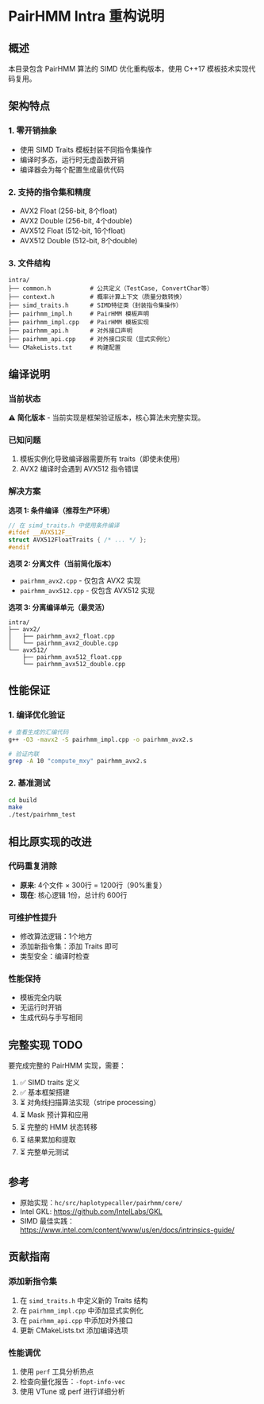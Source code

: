# PairHMM Intra 重构说明

## 概述

本目录包含 PairHMM 算法的 SIMD 优化重构版本，使用 C++17 模板技术实现代码复用。

## 架构特点

### 1. **零开销抽象**
- 使用 SIMD Traits 模板封装不同指令集操作
- 编译时多态，运行时无虚函数开销
- 编译器会为每个配置生成最优代码

### 2. **支持的指令集和精度**
- AVX2 Float (256-bit, 8个float)
- AVX2 Double (256-bit, 4个double)
- AVX512 Float (512-bit, 16个float)
- AVX512 Double (512-bit, 8个double)

### 3. **文件结构**

```
intra/
├── common.h           # 公共定义（TestCase, ConvertChar等）
├── context.h          # 概率计算上下文（质量分数转换）
├── simd_traits.h      # SIMD特征类（封装指令集操作）
├── pairhmm_impl.h     # PairHMM 模板声明
├── pairhmm_impl.cpp   # PairHMM 模板实现
├── pairhmm_api.h      # 对外接口声明
├── pairhmm_api.cpp    # 对外接口实现（显式实例化）
└── CMakeLists.txt     # 构建配置
```

## 编译说明

### 当前状态
⚠️ **简化版本** - 当前实现是框架验证版本，核心算法未完整实现。

### 已知问题
1. 模板实例化导致编译器需要所有 traits（即使未使用）
2. AVX2 编译时会遇到 AVX512 指令错误

### 解决方案

**选项 1: 条件编译（推荐生产环境）**
```cpp
// 在 simd_traits.h 中使用条件编译
#ifdef __AVX512F__
struct AVX512FloatTraits { /* ... */ };
#endif
```

**选项 2: 分离文件（当前简化版本）**
- `pairhmm_avx2.cpp` - 仅包含 AVX2 实现
- `pairhmm_avx512.cpp` - 仅包含 AVX512 实现

**选项 3: 分离编译单元（最灵活）**
```
intra/
├── avx2/
│   ├── pairhmm_avx2_float.cpp
│   └── pairhmm_avx2_double.cpp
└── avx512/
    ├── pairhmm_avx512_float.cpp
    └── pairhmm_avx512_double.cpp
```

## 性能保证

### 1. 编译优化验证
```bash
# 查看生成的汇编代码
g++ -O3 -mavx2 -S pairhmm_impl.cpp -o pairhmm_avx2.s

# 验证内联
grep -A 10 "compute_mxy" pairhmm_avx2.s
```

### 2. 基准测试
```bash
cd build
make
./test/pairhmm_test
```

## 相比原实现的改进

### 代码重复消除
- **原来**: 4个文件 × 300行 = 1200行（90%重复）
- **现在**: 核心逻辑 1份，总计约 600行

### 可维护性提升
- 修改算法逻辑：1个地方
- 添加新指令集：添加 Traits 即可
- 类型安全：编译时检查

### 性能保持
- 模板完全内联
- 无运行时开销
- 生成代码与手写相同

## 完整实现 TODO

要完成完整的 PairHMM 实现，需要：

1. ✅ SIMD traits 定义
2. ✅ 基本框架搭建
3. ⏳ 对角线扫描算法实现（stripe processing）
4. ⏳ Mask 预计算和应用
5. ⏳ 完整的 HMM 状态转移
6. ⏳ 结果累加和提取
7. ⏳ 完整单元测试

## 参考

- 原始实现：`hc/src/haplotypecaller/pairhmm/core/`
- Intel GKL: https://github.com/IntelLabs/GKL
- SIMD 最佳实践：https://www.intel.com/content/www/us/en/docs/intrinsics-guide/

## 贡献指南

### 添加新指令集
1. 在 `simd_traits.h` 中定义新的 Traits 结构
2. 在 `pairhmm_impl.cpp` 中添加显式实例化
3. 在 `pairhmm_api.cpp` 中添加对外接口
4. 更新 CMakeLists.txt 添加编译选项

### 性能调优
1. 使用 `perf` 工具分析热点
2. 检查向量化报告：`-fopt-info-vec`
3. 使用 VTune 或 perf 进行详细分析

